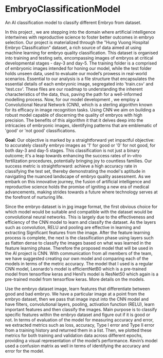 # EmbryoClassificationModel
An AI classification model to classify different Embryo from dataset.

In this project , we are stepping into the domain where artificial intelligence intertwines with reproductive science to foster better outcomes in embryo selection.
Our project is materialized through the "Hung Vuong Hospital Embryo Classification" dataset, a rich source of data aimed at using machine learning for embryo quality classification.
This dataset is organised into training and testing sets, encompassing images of embryos at critical developmental stages - day-3 and day-5.
The training folder is a comprised of embryonic images intended for honing our model, while the test folder holds unseen data, used to evaluate our model’s prowess in real-world scenarios.
Essential to our analysis is a file structure that encapsulates the essential details of each embryonic image, segregated into 'train.csv' and 'test.csv'. These files are our roadmap to understanding the inherent characteristics of the data, thus, paving the path for a well-informed modelling process.
Now, for our model development , we employ a Convolutional Neural Network (CNN), which is a sterling algorithm known for its efficacy in image recognition tasks.
Using CNN we aim on building a robust model capable of discerning the quality of embryos with high precision. The benefits of this algorithm it that it delves deep into the intricacies of embryonic images, identifying patterns that are emblematic of 'good' or 'not good' classifications.

**Goal:**
Our objective is marked by a straightforward yet impactful objective: to accurately classify embryo images as '1' for good or '0' for not good, for both day-3 and day-5 stages. This classification is not just a binary outcome; it's a leap towards enhancing the success rates of in-vitro fertilization procedures, potentially bringing joy to countless families.
Our success metric is straightforward: achieve a high accuracy rate in classifying the test set, thereby demonstrating the model's aptitude in navigating the nuanced landscape of embryo quality assessment.
As we embark on this innovative journey, the fusion of artificial intelligence and reproductive science holds the promise of igniting a new era of medical advancements, making strides towards a future where technology serves at the forefront of nurturing life.


Since the embryo dataset is in jpg image format, the first obvious choice for which model would be suitable and compatible with the dataset would be convolutional neural networks. This is largely due to the effectiveness and efficiency of the CNN model to learn and classify the dataset. As the layers such as convolution, RELU and pooling are effective in learning and extracting 
Significant features from the image. After the feature learning process is complete, the next is the classification phase using layers such as flatten dense to classify the images based on what was learned in the feature learning phase. Therefore the proposed model that will be used in the AI project is CNN. 
With communication from all members of the team, we have suggested creating our own model and comparing each of the models in terms of the metric accuracy. The model that I used is a regular CNN model, Leonardo's model is efficientNetB0 which is a pre-trained model from tensorflow keras and Henil’s model is ResNet50 which again is a pre-trained model from tensorflow keras. More details on the models.

Use the embryo dataset image, learn features that differentiate between good and bad embryo. We have a particular image at a point from the embryo dataset, then we pass that image input into the CNN model and have filters, convolutional layers, pooling, activation function (RELU), learn important features and then classify the images. Main purpose is to classify specific features within the embryo dataset and figure out if it is good or not.
In terms of evaluation of the model for measuring accuracy and error, we extracted metrics such as loss, accuracy, Type I error and Type II error from a training history and returned them in a list.
Then, we plotted these metrics for both training and validation data across different epochs, providing a visual representation of the model’s performance.
Kevin’s model used a confusion matrix as well in terms of identifying the accuracy and error for the model.
